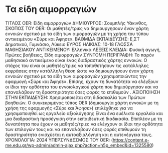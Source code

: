 # Τα είδη αιμορραγιών
ΤΙΤΛΟΣ OER:  Είδη αιμορραγιών
ΔΗΜΙΟΥΡΓΟΣ: Σουμπλής Υάκινθος, 
ΣΚΟΠΟΣ ΤΟΥ OER: Οι μαθητές/τριες να δημιουργησουν έναν χάρτη εννοιών σχετικό με τα είδη των αιμορραγιών με τη χρήση του τύπου αντικειμένου «Σύρε και Άφησε».
ΒΑΘΜΙΔΑ ΕΚΠΑΙΔΕΥΣΗΣ: Ε,ΣΤ Δημοτικού, Γυμνάσιο, Λύκειο
ΕΥΡΟΣ ΗΛΙΚΙΑΣ: 10-18
ΓΛΩΣΣΑ ΜΑΘΗΣΙΑΚΟΥ ΑΝΤΙΚΕΙΜΕΝΟΥ: Ελληνικά
ΛΕΞΕΙΣ ΚΛΕΙΔΙΑ:  Φυσική αγωγή, Πρώτες βοήθειες, Είδη αιμορραγιών
ΣΥΝΤΟΜΗ ΠΕΡΙΓΡΑΦΗ: Το παρόν μαθησιακό αντικείμενο είναι ένας διαδραστικός χάρτης εννοιών. Ο στόχος του είναι οι μαθητές/τριες να τοποθετήσουν τις κατάλληλες εκφράσεις στην κατάλληλη θέση ώστε να δημιουργήσουν έναν χάρτη εννοιών σχετικό με τα είδη των αιμορραγιών χρησιμοποιώντας την εφαρμογή  «Σύρε και Άφησε». Επίσης, έχουν τη δυνατότητα να ελέγξουν οι ίδιοι την ορθότητα του εννοιολογικού χάρτη που δημιούργησαν και να επαναλάβουν τη δραστηριότητα όσες φορές το επιθυμούν .
ΑΞΙΟΠΟΙΗΣΗ ΣΤΗΝ ΕΚΠΑΙΔΕΥΣΗ: Χρησιμοποιείται στη διδασκαλία των Πρώτων βοηθειών. Ο συγκεκριμένος τύπος OER (δημιουργία χάρτη εννοιών με τη χρήση της εφαρμογής «Σύρε και Άφησε») επιλέχθηκε για να χρησιμοποιηθεί ως εργαλείο αξιολόγησης Είναι ένα ευέλικτο εργαλείο και μια διαδραστική προσέγγιση στην εκπαιδευτική διαδικασία. Επιπλέον με τη δυνατότητα που έχουν οι μαθητές/τριες να ελέγχουν οι ίδιοι την ορθότητα των επιλογών τους και να επαναλάβουν όσες φορές επιθυμούν τη δραστηριότητα ενισχύεται η αυτοαξιολόγηση και η αυτενέργεια τους.
ΧΡΟΝΟΛΟΓΙΑ: 2024
ΥΠΕΡΣΥΝΔΕΣΜΟΣ ΤΟΥ OER: (https://content.e-me.edu.gr/wp-admin/admin-ajax.php?action=h5p_embed&id=1325580)
